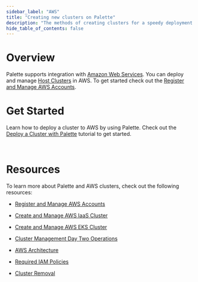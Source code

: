```yaml
---
sidebar_label: "AWS"
title: "Creating new clusters on Palette"
description: "The methods of creating clusters for a speedy deployment on any CSP"
hide_table_of_contents: false
---
```






# Overview

Palette supports integration with [Amazon Web Services](https://aws.amazon.com/). You can deploy and manage [Host Clusters](/glossary-all#hostcluster) in AWS. To get started check out the [Register and Manage AWS Accounts](/clusters/public-cloud/aws/add-aws-accounts). 



# Get Started

Learn how to deploy a cluster to AWS by using Palette. Check out the [Deploy a Cluster with Palette](/clusters/public-cloud/deploy-k8s-cluster) tutorial to get started.



<br />

# Resources

To learn more about Palette and AWS clusters, check out the following resources:

- [Register and Manage AWS Accounts](/clusters/public-cloud/aws/add-aws-accounts)


- [Create and Manage AWS IaaS Cluster](/clusters/public-cloud/aws/create-cluster)


- [Create and Manage AWS EKS Cluster](/clusters/public-cloud/aws/eks)


- [Cluster Management Day Two Operations](/clusters/cluster-management)


- [AWS Architecture](/clusters/public-cloud/aws/architecture)


- [Required IAM Policies](/clusters/public-cloud/aws/required-iam-policies)


- [Cluster Removal](/clusters/cluster-management/remove-clusters)
